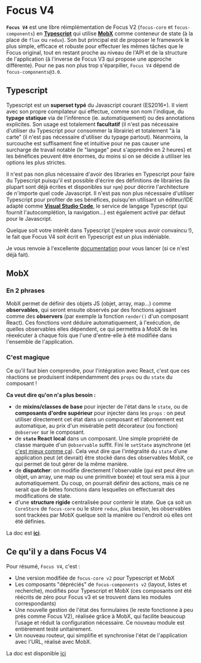 # Focus V4

**`Focus V4`** est une libre réimplémentation de Focus V2 (`focus-core` et `focus-components`) en **[Typescript](http://www.typescriptlang.org)** qui utilise **[MobX](http://mobxjs.github.io/mobx)** comme conteneur de state (à la place de `flux` ou `redux`).
Son but principal est de proposer le framework le plus simple, efficace et robuste pour effectuer les mêmes tâches que le Focus original, tout en restant proche au niveau de l'API et de la structure de l'application (à l'inverse de Focus V3 qui propose une approche différente). Pour ne pas non plus trop s'éparpiller, `Focus V4` dépend de `focus-components@3.0`.

## Typescript
Typescript est un **superset typé** du Javascript courant (ES2016+). Il vient avec son propre compilateur qui effectue, comme son nom l'indique, du **typage statique** via de l'inférence (ie. automatiquement) ou des annotations explicites. Son usage est totalement **facultatif** (il n'est pas nécessaire d'utiliser du Typescript pour consommer la librairie) et totalement "à la carte" (il n'est pas nécessaire d'utiliser du typage partout). Néanmoins, la surcouche est suffisament fine et intuitive pour ne pas causer une surcharge de travail notable (le "langage" peut s'apprendre en 2 heures) et les bénéfices peuvent être énormes, du moins si on se décide à utiliser les options les plus strictes.

Il n'est pas non plus nécessaire d'avoir des libraries en Typescript pour faire du Typescript puisqu'il est possible d'écrire des définitions de librairies (la plupart sont déjà écrites et disponibles sur `npm`) pour décrire l'architecture de n'importe quel code Javascript. Il n'est pas non plus nécessaire d'utiliser Typescript pour profiter de ses bénéfices, puisqu'en utilisant un éditeur/IDE adapté comme **[Visual Studio Code](http://code.visualstudio.com)**, le service de langage Typescript (qui fournit l'autocomplétion, la navigation...) est également activé par défaut pour le Javascript.

Quelque soit votre intérêt dans Typescript (j'espère vous avoir convaincu !), le fait que Focus V4 soit écrit en Typescript est un plus indéniable.

Je vous renvoie à l'excellente [documentation](http://www.typescriptlang.org/docs/tutorial.html) pour vous lancer (si ce n'est déjà fait).

## MobX
### En 2 phrases
MobX permet de définir des objets JS (objet, array, map...) comme **observables**, qui seront ensuite observés par des fonctions agissant comme des **observers** (par exemple la fonction `render()` d'un composant React). Ces fonctions vont déduire automatiquement, à l'exécution, de quelles observables elles dépendent, ce qui permettra à MobX de les réexécuter à chaque fois que l'une d'entre-elle à été modifiée dans l'ensemble de l'application.

### C'est magique
Ce qu'il faut bien comprendre, pour l'intégration avec React, c'est que ces réactions se produisent indépendamment des `props` ou du `state` du composant !

**Ca veut dire qu'on n'a plus besoin :**
* de **mixins/classes de base** pour injecter de l'état dans le `state`, ou de **composants d'ordre supérieur** pour injecter dans les `props` : on peut utiliser directement cet état dans un composant et l'abonnement est automatique, au prix d'un misérable petit décorateur (ou fonction) `@observer` sur le composant.
* de **`state` React local** dans un composant. Une simple propriété de classe marquée d'un `@observable` suffit. Fini le `setState` asynchrone (et [c'est mieux comme ça](https://medium.com/@mweststrate/3-reasons-why-i-stopped-using-react-setstate-ab73fc67a42e#.97vfrg1k0)). Cela veut dire que l'intégralité du `state` d'une application peut (et devrait) être stocké dans des observables MobX, ce qui permet de tout gérer de la même manière.
* de **dispatcher**: on modifie directement l'observable (qui est peut être un objet, un array, une map ou une primitive boxée) et tout sera mis à jour automatiquement. Du coup, on pourrait définir des actions, mais ce ne serait que de bêtes fonctions dans lesquelles on effectuerait des modifications de state.
* d'une **structure rigide** centralisée pour contenir le state. Que ça soit un `CoreStore` de `focus-core` ou le store `redux`, plus besoin, les observables sont trackées par MobX quelque soit la manière ou l'endroit où elles ont été définies.

La doc est **[ici](http://mobx.js.org)**.

## Ce qu'il y a dans Focus V4
Pour résumé, `Focus V4`, c'est :
- Une version modifiée de `focus-core v2` pour Typescript et MobX
- Les composants "dépréciés" de `focus-components v2` (layout, listes et recherche), modifiés pour Typescript et MobX (ces composants ont été réécrits de zéro pour Focus v3 et se trouvent dans les modules correspondants)
- Une nouvelle gestion de l'état des formulaires (le reste fonctionne à peu près comme Focus V2), réalisée grâce à MobX, qui facilite beaucoup l’usage et réduit la configuration nécessaire. Ce nouveau module est entièrement testé unitairement.
- Un nouveau routeur, qui simplifie et synchronise l'état de l'application avec l'URL, réalisé avec MobX.

La doc est disponible [ici](src)